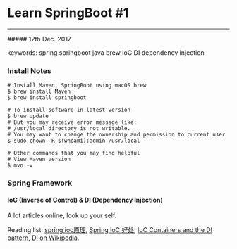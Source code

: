 # Learn SpringBoot #1
<hr/>
##### 12th Dec. 2017

keywords: spring springboot java brew IoC DI dependency injection

### Install Notes

```
# Install Maven, SpringBoot using macOS brew
$ brew install Maven
$ brew install springboot

# To install software in latest version
$ brew update
# But you may receive error message like:
# /usr/local directory is not writable.
# You may want to change the ownership and permission to current user
$ sudo chown -R $(whoami):admin /usr/local

# Other commands that you may find helpful
# View Maven version
$ mvn -v

```

### Spring Framework
#### IoC (Inverse of Control) & DI (Dependency Injection)

A lot articles online, look up your self.

Reading list:
[spring ioc原理](http://blog.csdn.net/it_man/article/details/4402245), 
[Spring IoC 好处](https://www.zhihu.com/question/23277575), [IoC Containers and the DI pattern](https://martinfowler.com/articles/injection.html), [DI on Wikipedia](https://en.wikipedia.org/wiki/Dependency_injection).

